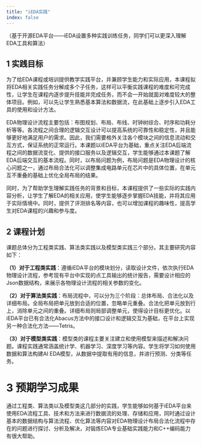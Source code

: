 ```yaml
---
title: "iEDA实践"
index: false
---
```

（基于开源EDA平台——iEDA设置多种实践训练任务，同学们可以更深入理解EDA工具和算法）

## **1 实践目标**

为了给EDA课程或培训提供教学实践平台，并兼顾学生能力和实际应用，本课程拟将EDA相关实践任务分解成多个子任务，这样可以平衡实践课程的难度和可完成性，让学生在课程内逐步提升技能并完成任务，而不会一开始就面对难度较大的整体项目。例如，可以先让学生熟悉基本算法和数据流，在此基础上逐步引入EDA工具的使用和设计方法。

EDA物理设计流程主要包括：布图规划、布局、布线、时钟树综合、时序和功耗分析等等。各流程之间合理的逻辑交互设计可以提高系统的可靠性和稳定性，并且能够更好地满足用户的需求。因此，我们需要格外关注各个模块之间的信息流动和交互方式，保证系统的正常运行。本课题以iEDA平台为基础，重点关注EDA后端流程之间的数据流变化、提供的接口服务以及逻辑交互，学生能够通过本课题了解EDA后端交互的基本流程。同时，以布局问题为例，布局问题是EDA物理设计的核心问题之一，通过布局合法化可以调整集成电路单元在芯片中的具体位置，在单元互不重叠的基础上优化全局布局的结果。

同时，为了帮助学生理解实践任务的背景和目标，本课程提供了一些实际的实践内容分析，让学生了解EDA的相关应用，使学生能够逐步掌握EDA技能，并将其应用于实际情境中。同时，提供了评测排名等内容，也可以增加课程的趣味性，提高学生对EDA课程的兴趣和参与度。		

## **2 课程计划**

课题总体分为工程类实践、算法类实践以及模型类实践三个部分。其主要研究内容如下：

**（1）对于工程类实践**：遵循iEDA平台的模块划分，读取设计文件，依次执行EDA物理设计流程，参考现有平台中实现的点工具输出的统计报告，需要设计相应的Json数据结构，来展示各物理设计流程的相关参数的变化。

**（2）对于算法类实践**：布局流程中，可以分为三个阶段：总体布局、合法化以及详细布局。全局布局把单元放到合适的位置，忽略单元重叠。合法化把单元放到行上，消除单元之间的重叠。详细布局则局部调整单元，使得设计目标更优化。以iEDA平台已有合法化Abacus方法中的接口设计和逻辑交互为基础，在平台上实现另一种合法化方法——Tetris。

**（3）对于模型类实践**：模型类的课程主要关注建立和使用模型来描述和解决问题。课程实践通常涵盖统计学、机器学习、深度学习等内容。学生将学习如何使用数据和算法构建AI EDA模型，从数据中提取有用的信息，并进行预测、分类等任务。

# **3 预期学习成果**

通过工程类、算法类以及模型类这几部分的实践，学生能够如何基于iEDA平台来使用EDA流程工具、技术和方法来进行数据流的处理、存储和应用，同时通过设计基本的数据结构与算法流程、优化算法等内容对EDA物理设计布局合法化流程中存在的问题进行探讨、分析及解决，对锻炼EDA专业基础实践能力和C++编码能力有很大帮助。